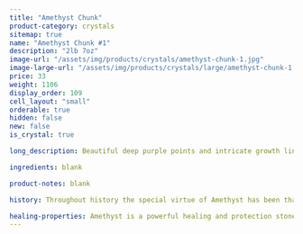 ```yaml
---
title: "Amethyst Chunk"
product-category: crystals
sitemap: true
name: "Amethyst Chunk #1"
description: "2lb 7oz"
image-url: "/assets/img/products/crystals/amethyst-chunk-1.jpg"
image-large-url: "/assets/img/products/crystals/large/amethyst-chunk-1.jpg"
price: 33
weight: 1106
display_order: 109
cell_layout: "small"
orderable: true
hidden: false
new: false
is_crystal: true

long_description: Beautiful deep purple points and intricate growth lines. Features hidden rainbows airy phantoms in the points as well as calcite growth.

ingredients: blank

product-notes: blank

history: Throughout history the special virtue of Amethyst has been that of preventing drunkenness and overindulgence. Ancient Greeks and Romans routinely studded their goblets with Amethyst believing wine drunk from an Amethyst cup was powerless to intoxicate, and a stone worn on the body, especially at the navel, had a sobering effect, not only for inebriation but in over-zealousness in passion. Catholic bishops also wore Amethyst in a ring to protect from mystical intoxication. Kissing the ring kept others from similar mystical intoxication and kept them grounded in spiritual thought.

healing-properties: Amethyst is a powerful healing and protection stone. It is the February birthstone and is associated to the crown chakra, providing protection against psychic attack, enhancing psychic abilities, calming and stimulating the mind, and nourishing the spirit. For this reason amethyst has been historically used as a remedy for nightmares and insomnia, as well as to aid meditative focus.
---
```

